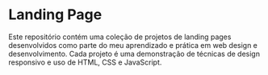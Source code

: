 # Landing Page
 Este repositório contém uma coleção de projetos de landing pages desenvolvidos como parte do meu aprendizado e prática em web design e desenvolvimento. Cada projeto é uma demonstração de técnicas de design responsivo e uso de HTML, CSS e JavaScript.

